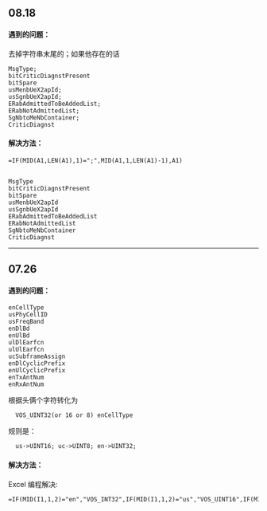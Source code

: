 ## 08.18  
#### 遇到的问题：  
去掉字符串末尾的；如果他存在的话  

    MsgType;
    bitCriticDiagnstPresent
    bitSpare
    usMenbUeX2apId;
    usSgnbUeX2apId;
    ERabAdmittedToBeAddedList;
    ERabNotAdmittedList;
    SgNbtoMeNbContainer;
    CriticDiagnst

#### 解决方法：
    =IF(MID(A1,LEN(A1),1)=";",MID(A1,1,LEN(A1)-1),A1)


    MsgType
    bitCriticDiagnstPresent
    bitSpare
    usMenbUeX2apId
    usSgnbUeX2apId
    ERabAdmittedToBeAddedList
    ERabNotAdmittedList
    SgNbtoMeNbContainer
    CriticDiagnst

---  

## 07.26  
#### 遇到的问题：  
    enCellType
    usPhyCellID
    usFreqBand
    enDlBd
    enUlBd
    ulDlEarfcn
    ulUlEarfcn
    ucSubframeAssign
    enDlCyclicPrefix
    enUlCyclicPrefix
    enTxAntNum
    enRxAntNum

根据头俩个字符转化为  

      VOS_UINT32(or 16 or 8) enCellType  
规则是：  

      us->UINT16; uc->UINT8; en->UINT32;  
#### 解决方法：  
Excel 编程解决:

    =IF(MID(I1,1,2)="en","VOS_INT32",IF(MID(I1,1,2)="us","VOS_UINT16",IF(MID(I1,1,2)="uc","VOS_UINT8","")))
      

